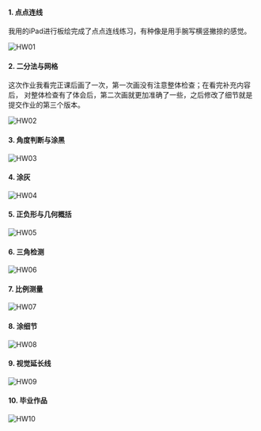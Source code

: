 #### 1. 点点连线

我用的iPad进行板绘完成了点点连线练习，有种像是用手腕写横竖撇捺的感觉。

![HW01](HW01.jpg)

#### 2. 二分法与网格

这次作业我看完正课后画了一次，第一次画没有注意整体检查；在看完补充内容后， 对整体检查有了体会后，第二次画就更加准确了一些，之后修改了细节就是提交作业的第三个版本。

![HW02](HW02.jpg)

#### 3. 角度判断与涂黑

![HW03](HW03.jpg)

#### 4. 涂灰

![HW04](HW04.jpg)

#### 5. 正负形与几何概括

![HW05](HW05.jpg)

#### 6. 三角检测

![HW06](HW06.jpg)

#### 7. 比例测量

![HW07](HW07.jpg)

#### 8. 涂细节

![HW08](HW08.jpg)

#### 9. 视觉延长线

![HW09](HW09.jpg)

#### 10. 毕业作品

![HW10](HW10.jpg)

